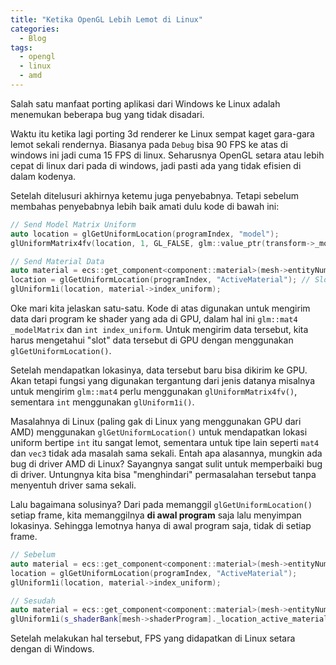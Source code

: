 ```yaml
---
title: "Ketika OpenGL Lebih Lemot di Linux"
categories:
  - Blog
tags:
  - opengl
  - linux
  - amd
---
```


Salah satu manfaat porting aplikasi dari Windows ke Linux adalah menemukan
beberapa bug yang tidak disadari.

Waktu itu ketika lagi porting 3d renderer ke Linux sempat kaget gara-gara lemot
sekali rendernya. Biasanya pada `Debug` bisa 90 FPS ke atas di windows ini jadi
cuma 15 FPS di linux. Seharusnya OpenGL setara atau lebih cepat di linux dari
pada di windows, jadi pasti ada yang tidak efisien di dalam kodenya.

Setelah ditelusuri akhirnya ketemu juga penyebabnya. Tetapi sebelum membahas
penyebabnya lebih baik amati dulu kode di bawah ini:

```c++
// Send Model Matrix Uniform
auto location = glGetUniformLocation(programIndex, "model");
glUniformMatrix4fv(location, 1, GL_FALSE, glm::value_ptr(transform->_modelMatrix));

// Send Material Data
auto material = ecs::get_component<component::material>(mesh->entityNumber);
location = glGetUniformLocation(programIndex, "ActiveMaterial"); // Slow on linux (AMDGPU RX 480)
glUniform1i(location, material->index_uniform);
```

Oke mari kita jelaskan satu-satu. Kode di atas digunakan untuk mengirim data
dari program ke shader yang ada di GPU, dalam hal ini `glm::mat4 _modelMatrix`
dan `int index_uniform`. Untuk mengirim data tersebut, kita harus mengetahui
"slot" data tersebut di GPU dengan menggunakan `glGetUniformLocation()`.

Setelah mendapatkan lokasinya, data tersebut baru bisa dikirim ke GPU. Akan
tetapi fungsi yang digunakan tergantung dari jenis datanya misalnya untuk mengirim
`glm::mat4` perlu menggunakan `glUniformMatrix4fv()`, sementara `int`
menggunakan `glUniform1i()`.

Masalahnya di Linux (paling gak di Linux yang menggunakan GPU dari AMD) menggunakan
`glGetUniformLocation()` untuk mendapatkan lokasi uniform bertipe `int` itu sangat
lemot, sementara untuk tipe lain seperti `mat4` dan `vec3` tidak ada masalah
sama sekali. Entah apa alasannya, mungkin ada bug di driver AMD di Linux? 
Sayangnya sangat sulit untuk memperbaiki bug di driver. Untungnya kita bisa
"menghindari" permasalahan tersebut tanpa menyentuh driver sama sekali.

Lalu bagaimana solusinya? Dari pada memanggil `glGetUniformLocation()` setiap
frame, kita memanggilnya **di awal program** saja lalu menyimpan lokasinya.
Sehingga lemotnya hanya di awal program saja, tidak di setiap frame.

```c++
// Sebelum
auto material = ecs::get_component<component::material>(mesh->entityNumber);
location = glGetUniformLocation(programIndex, "ActiveMaterial");
glUniform1i(location, material->index_uniform);

// Sesudah
auto material = ecs::get_component<component::material>(mesh->entityNumber);
glUniform1i(s_shaderBank[mesh->shaderProgram]._location_active_material, material->index_uniform);
```

Setelah melakukan hal tersebut, FPS yang didapatkan di Linux setara dengan di Windows.